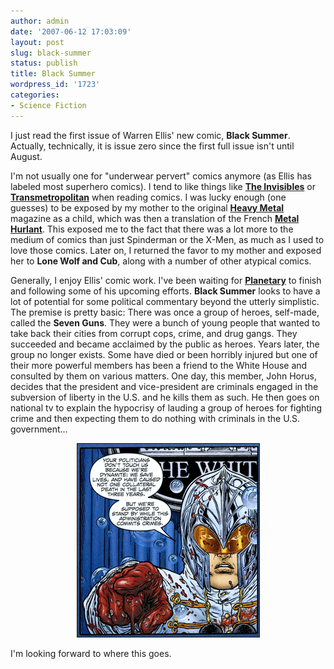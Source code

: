 ```yaml
---
author: admin
date: '2007-06-12 17:03:09'
layout: post
slug: black-summer
status: publish
title: Black Summer
wordpress_id: '1723'
categories:
- Science Fiction
---
```

I just read the first issue of Warren Ellis' new comic, <strong>Black Summer</strong>. Actually, technically, it is issue zero since the first full issue isn't until August.



I'm not usually one for "underwear pervert" comics anymore (as Ellis has labeled most superhero comics). I tend to like things like <a href="http://en.wikipedia.org/wiki/The_Invisibles"><strong>The Invisibles</strong></a> or <a href="http://en.wikipedia.org/wiki/Transmetropolitan"><strong>Transmetropolitan</strong></a> when reading comics. I was lucky enough (one guesses) to be exposed by my mother to the original <a href="http://en.wikipedia.org/wiki/Heavy_Metal_%28magazine%29"><strong>Heavy Metal</strong></a> magazine as a child, which was then a translation of the French <a href="http://en.wikipedia.org/wiki/Metal_Hurlant"><strong>Metal Hurlant</strong></a>. This exposed me to the fact that there was a lot more to the medium of comics than just Spinderman or the X-Men, as much as I used to love those comics. Later on, I returned the favor to my mother and exposed her to <strong>Lone Wolf and Cub</strong>, along with a number of other atypical comics.



Generally, I enjoy Ellis' comic work. I've been waiting for <a href="http://en.wikipedia.org/wiki/Planetary_%28comics%29"><strong>Planetary</strong></a> to finish and following some of his upcoming efforts. <strong>Black Summer</strong> looks to have a lot of potential for some political commentary beyond the utterly simplistic. The premise is pretty basic: There was once a group of heroes, self-made, called the <strong>Seven Guns</strong>. They were a bunch of young people that wanted to take back their cities from corrupt cops, crime, and drug gangs. They succeeded and became acclaimed by the public as heroes. Years later, the group no longer exists. Some have died or been horribly injured but one of their more powerful members has been a friend to the White House and consulted by them on various matters. One day, this member, John Horus, decides that the president and vice-president are criminals engaged in the subversion of liberty in the U.S. and he kills them as such. He then goes on national tv to explain the hypocrisy of lauding a group of heroes for fighting crime and then expecting them to do nothing with criminals in the U.S. government...

<p align="center"><img src="/images/Black_Summer006.png" title="John Horus" alt="John Horus" border="1" height="309" width="291" /></p>

I'm looking forward to where this goes.
